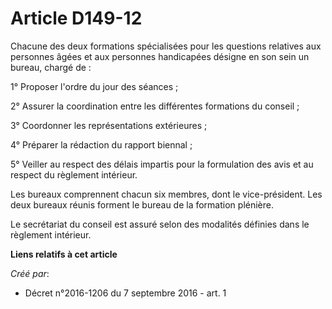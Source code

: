 # Article D149-12

Chacune des deux formations spécialisées pour les questions relatives aux personnes âgées et aux personnes handicapées
désigne en son sein un bureau, chargé de : 

1° Proposer l'ordre du jour des séances ; 

2° Assurer la coordination entre les différentes formations du conseil ; 

3° Coordonner les représentations extérieures ; 

4° Préparer la rédaction du rapport biennal ; 

5° Veiller au respect des délais impartis pour la formulation des avis et au respect du règlement intérieur. 

Les bureaux comprennent chacun six membres, dont le vice-président. Les deux bureaux réunis forment le bureau de la formation
plénière. 

Le secrétariat du conseil est assuré selon des modalités définies dans le règlement intérieur.

**Liens relatifs à cet article**

_Créé par_:

  - Décret n°2016-1206 du 7 septembre 2016 - art. 1
